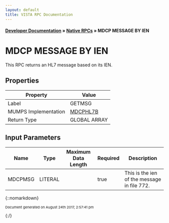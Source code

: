 ```yaml
---
layout: default
title: VISTA RPC Documentation
---
```


#### [Developer Documentation](../index) &#187; [Native RPCs](TableOfContents) &#187; MDCP MESSAGE BY IEN<br/>
# MDCP MESSAGE BY IEN

This RPC returns an HL7 message based on its IEN.

## Properties

Property | Value
--- | ---
Label | GETMSG
MUMPS Implementation | [MDCPHL7B](http://code.osehra.org/dox/Routine_MDCPHL7B_source.html)
Return Type | GLOBAL ARRAY


## Input Parameters

Name | Type | Maximum Data Length | Required | Description
--- | --- | --- | --- | ---
MDCPMSG | LITERAL |  | true | This is the ien of the message in file 772.



{::nomarkdown} <br/><p style="font-size: 11px">Document generated on August 24th 2017, 2:57:41 pm</p>{:/}